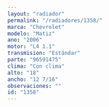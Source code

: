 ```yaml
---
layout: "radiador"
permalink: "/radiadores/1358/"
marca: "Chevrolet"
modelo: "Matiz"
ano: "2006"
motor: "L4 1.1"
transmision: "Estándar"
parte: "96591475"
clima: "Con clima"
alto: "18"
ancho: "12 7/16"
observaciones: ""
id: "1358"
---
```


